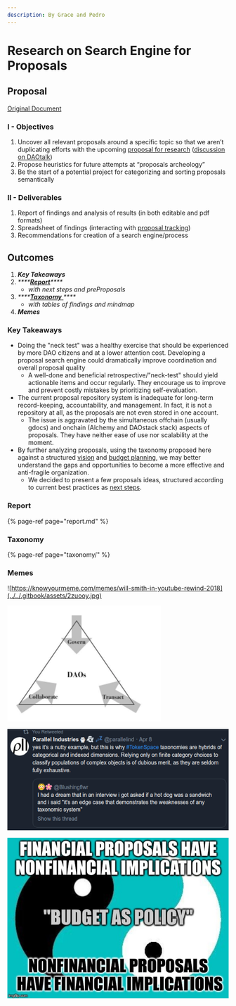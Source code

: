 ```yaml
---
description: By Grace and Pedro
---
```


# Research on Search Engine for Proposals

## Proposal

[Original Document](https://docs.google.com/document/d/1iw7BA5aIsjuHNxi9DeZyHtatLNPw5tYYrkfNARQmVK0/edit)

### I - Objectives

1. Uncover all relevant proposals around a specific topic so that we aren’t duplicating efforts with the upcoming [proposal for research](https://docs.google.com/spreadsheets/d/1pQrfzQMafzrsXt66ZzJBTjm20qeLXoUFX51ptRywLm4/edit#gid=1194219037) \([discussion on DAOtalk](https://daotalk.org/t/case-studies-decentralized-orgs-with-on-chain-governance/395)\)
2. Propose heuristics for future attempts at “proposals archeology”
3. Be the start of a potential project for categorizing and sorting proposals semantically  

### II - Deliverables

1. Report of findings and analysis of results \(in both editable and pdf formats\)
2. Spreadsheet of findings \(interacting with [proposal tracking](https://docs.google.com/spreadsheets/d/1FV8iz4ebZb4E3nXckzPsWy7IfhtsX3filkbX_gbPLNs/edit#gid=1899049180)\)
3. Recommendations for creation of a search engine/process

## Outcomes

1. _**Key Takeaways**_
2. _\*\*\*\*_[_**Report**_](report.md)_\*\*\*\*_
   * _with next steps and preProposals_
3. _\*\*\*\*_[_**Taxonomy**_ ](taxonomy/)_\*\*\*\*_
   * _with tables of findings and mindmap_
4. _**Memes**_



### Key Takeaways

* Doing the "neck test" was a healthy exercise that should be experienced by more DAO citizens and at a lower attention cost. Developing a proposal search engine could dramatically improve coordination and overall proposal quality 
  * A well-done and beneficial retrospective/"neck-test" should yield actionable items and occur regularly. They encourage us to improve and prevent costly mistakes by prioritizing self-evaluation.
* The current proposal repository system is inadequate for long-term record-keeping, accountability, and management. In fact, it is not a repository at all, as the proposals are not even stored in one account.
  * The issue is aggravated by the simultaneous offchain \(usually gdocs\) and onchain \(Alchemy and DAOstack stack\) aspects of proposals. They have neither ease of use nor scalability at the moment.
* By further analyzing proposals, using the taxonomy proposed here against a structured [vision](https://docs.google.com/document/d/10-0ppf_QpYdlBC_AFWt-QhJWyUpBRl5zU9bU1AWXUqU/edit#heading=h.ggo559linbt0) and [budget planning](https://docs.google.com/document/d/1fyhXSv_yp38FbC-R3aJPqqVJDvi6i0LATZya5F9vtZ4/edit), we may better understand the gaps and opportunities to become a more effective and anti-fragile organization.
  * We decided to present a few proposals ideas, structured according to current best practices as [next steps](report.md#next-steps).

### Report

{% page-ref page="report.md" %}

### Taxonomy

{% page-ref page="taxonomy/" %}

### Memes

![https://knowyourmeme.com/memes/will-smith-in-youtube-rewind-2018](../../.gitbook/assets/2zuooy.jpg)

![From &quot;Beyond the End of History&quot; by Cem](../../.gitbook/assets/image%20%283%29.png)

![](../../.gitbook/assets/image%20%285%29.png)

![](../../.gitbook/assets/image%20%282%29.png)

